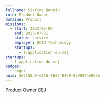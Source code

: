 ```yaml
---
fullname: Sixtine Bonnin
role: Product Owner
domaine: Produit
missions:
  - start: 2022-05-09
    end: 2023-07-31
    status: service
    employer: OCTO Technology
    startups:
      - l-application-du-cej
startups:
  - l-application-du-cej
badges:
  - segur
uuid: 562150c9-e2f6-4627-8459-0599294e962e
---
```

Product Owner CEJ